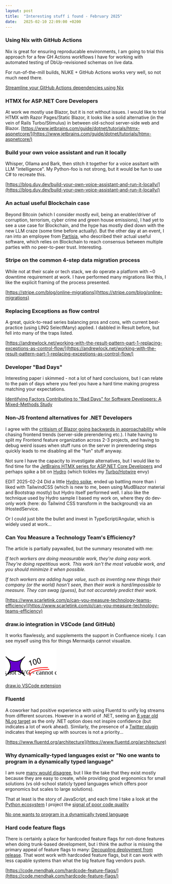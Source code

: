 ```yaml
---
layout: post
title:  "Interesting stuff i found - February 2025"
date:   2025-02-10 22:09:00 +0200
---
```

### Using Nix with GitHub Actions
Nix is great for ensuring reproducable environments, I am going to trial this approach for a few GH Actions workflows I have for
working with automated testing of DbUp-revisioned schemas on live data.

For run-of-the-mill builds, NUKE + GitHub Actions works very well, so not much need there. 

[Streamline your GitHub Actions dependencies using Nix](https://determinate.systems/posts/nix-github-actions/)

### HTMX for ASP.NET Core Developers
At work we mostly use Blazor, but it is not without issues. I would like to trial HTMX with Razor Pages/Static Blazor, 
it looks like a solid alternative (in the vein of Rails Turbo/Stimulus) in between old-school server-side web and Blazor.
[https://www.jetbrains.com/guide/dotnet/tutorials/htmx-aspnetcore/](https://www.jetbrains.com/guide/dotnet/tutorials/htmx-aspnetcore/)

### Build your own voice assistant and run it locally
Whisper, Ollama and Bark, then stitch it together for a voice assitant with LLM "intelligence". My Python-foo is not strong, but it would be fun to use C# to recreate this. 

[https://blog.duy.dev/build-your-own-voice-assistant-and-run-it-locally/](https://blog.duy.dev/build-your-own-voice-assistant-and-run-it-locally/)

### An actual useful Blockchain case
Beyond Bitcoin (which I consider mostly evil, being an enabler/driver of corruption, terrorism, cyber crime and green house emissions), I had yet to see a use case for Blockchain, and the hype has mostly died down with the new LLM craze (some time before actually). But the other day at an event, I ran into an employee from [Partisia](https://www.partisia.com/about/), who described their actual useful software, which relies on Blockchain to reach consensus between multiple parties with no peer-to-peer trust. Interesting.

### Stripe on the common 4-step data migration process
While not at their scale or tech stack, we do operate a platform with ~0 downtime requirement at work. I have performed many migrations like this, I like
the explicit framing of the process presented.

[https://stripe.com/blog/online-migrations](https://stripe.com/blog/online-migrations)

### Replacing Exceptions as flow control
A great, quick-to-read series balancing pros and cons, with current best-practice (using LINQ SelectMany) applied.
I dabbled in Result<T> before, but fell into many of the traps listed. 

[https://andrewlock.net/working-with-the-result-pattern-part-1-replacing-exceptions-as-control-flow/](https://andrewlock.net/working-with-the-result-pattern-part-1-replacing-exceptions-as-control-flow/)

### Developer "Bad Days"
Interesting paper i skimmed - not a lot of hard conclusions, but I can relate to the pain of days where you feel you have a hard time making progress matching your expectations.

[Identifying Factors Contributing to "Bad Days" for
Software Developers: A Mixed-Methods Study](https://arxiv.org/pdf/2410.18379)

### Non-JS frontend alternatives for .NET Developers
I agree with the [critisism of Blazor going backwards in approachability](https://github.com/dotnet/aspnetcore/issues/60236) while chasing frontend trends (server-side prerendering etc.).
I hate having to split my Frontend feature organization across 2-3 projects, and having to debug weird issues when stuff runs on the server in prerendering steps quickly leads to me disabling all the "fun" stuff anyway.

Not sure I have the capacity to investigate alternatives, but I would like to find time for the [JetBrains HTMX series for ASP.NET Core Developers](https://www.jetbrains.com/guide/dotnet/tutorials/htmx-aspnetcore/) and perhaps spike a bit on [Hydro](https://usehydro.dev/) (which tickles my [Turbo/Hotwire](https://hotwired.dev/) envy)

EDIT 2025-02-24 Did a little [Hydro spike](https://github.com/michaelkc/hydro-passwords), ended up battling more than i liked with TailwindCSS (which is new to me, been using MudBlazor material and Bootstrap mostly) but Hydro itself performed well.
I also like the technique used by Hydro sample I based my work on, where they do dev-only work (here: do Tailwind CSS transform in the background) via an IHostedService.

Or I could just bite the bullet and invest in TypeScript/Angular, which is widely used at work...

### Can You Measure a Technology Team's Efficiency?
The article is partially paywalled, but the summary resonated with me: 

_If tech workers are doing measurable work, they're doing easy work. They're doing repetitious work. This work isn't the most valuable work, and you should minimize it when possible._

_If tech workers are adding huge value, such as inventing new things their company (or the world) hasn't seen, then their work is hard/impossible to measure. They can swag (guess), but not accurately predict their work._

[https://www.scarletink.com/p/can-you-measure-technology-teams-efficiency](https://www.scarletink.com/p/can-you-measure-technology-teams-efficiency)

### draw.io integration in VSCode (and GitHub)
It works flawlessly, and supplements the support in Confluence nicely. I can see myself using this for things Mermaidjs cannot visualize.

![100](/assets/images/100.drawio.svg)

[draw.io VSCode extension](https://marketplace.visualstudio.com/items?itemName=hediet.vscode-drawio)

### Fluentd
A coworker had positive experience with using Fluentd to unify log streams from different sources. However in a world of .NET, seeing an [8 year old NLog target](https://github.com/fluent/NLog.Targets.Fluentd) as the only .NET option does not inspire confidence (but indicates a lot of work ahead). Similarly, the presence of a [Twitter plugin](https://www.fluentd.org/datasources/twitter) indicates that keeping up with sources is not a priority...

[https://www.fluentd.org/architecture](https://www.fluentd.org/architecture)

### Why dynamically-typed languages exist or "No one wants to program in a dynamically typed language"
I am sure [many would disagree](https://x.com/dhh/status/1329115220778823688), but I like the take that they exist mostly because they are easy to create,
while providing good ergonomics for small solutions (vs old-school staticly typed languages which offers poor ergonomics but scales to large solutions). 

That at least is the story of JavaScript, and each time I take a look at the [Python ecosystem](https://xkcd.com/1987/) I project the [signal of poor code quality](https://muhammad-rahmatullah.medium.com/wtf-per-minute-an-actual-measurement-for-code-quality-780914bf9d4b)

[No one wants to program in a dynamically typed language](https://x.com/relizarov/status/1869037223695581567)

### Hard code feature flags
There is certainly a place for hardcoded feature flags for not-done features when doing trunk-based development, but i think the author is missing the primary appeal of feature flags to many: [Decoupling deployment from release](https://www.thoughtworks.com/radar/techniques/decoupling-deployment-from-release). That wont work with hardcoded feature flags, but it can work with less capable systems than what the big feature flag vendors push. 

[https://code.mendhak.com/hardcode-feature-flags/](https://code.mendhak.com/hardcode-feature-flags/)
